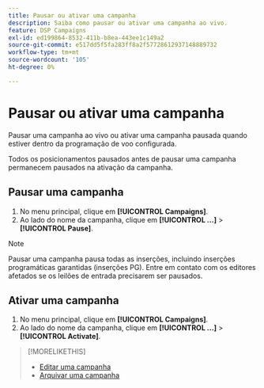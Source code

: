```yaml
---
title: Pausar ou ativar uma campanha
description: Saiba como pausar ou ativar uma campanha ao vivo.
feature: DSP Campaigns
exl-id: ed199864-8532-411b-b8ea-443ee1c149a2
source-git-commit: e517dd5f5fa283ff8a2f57728612937148889732
workflow-type: tm+mt
source-wordcount: '105'
ht-degree: 0%

---
```


# Pausar ou ativar uma campanha

Pausar uma campanha ao vivo ou ativar uma campanha pausada quando estiver dentro da programação de voo configurada.

Todos os posicionamentos pausados antes de pausar uma campanha permanecem pausados na ativação da campanha.

## Pausar uma campanha

1. No menu principal, clique em **[!UICONTROL Campaigns]**.
1. Ao lado do nome da campanha, clique em **[!UICONTROL ...]** > **[!UICONTROL Pause]**.

>[!NOTE]
>
>Pausar uma campanha pausa todas as inserções, incluindo inserções programáticas garantidas (inserções PG). Entre em contato com os editores afetados se os leilões de entrada precisarem ser pausados.

## Ativar uma campanha

1. No menu principal, clique em **[!UICONTROL Campaigns]**.
1. Ao lado do nome da campanha, clique em **[!UICONTROL ...]** > **[!UICONTROL Activate]**.

>[!MORELIKETHIS]
>
>* [Editar uma campanha](campaign-edit.md)
>* [Arquivar uma campanha](campaign-archive-unarchive.md)
